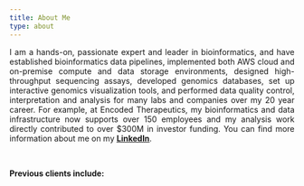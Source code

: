 ```yaml
---
title: About Me
type: about
---
```


<p align="justify">I am a hands-on, passionate expert and leader in bioinformatics, and have established bioinformatics data pipelines, implemented both AWS cloud and on-premise compute and data storage environments, designed high-throughput sequencing assays, developed genomics databases, set up interactive genomics visualization tools, and performed data quality control, interpretation and analysis for many labs and companies over my 20 year career. For example, at Encoded Therapeutics, my bioinformatics and data infrastructure now supports over 150 employees and my analysis work directly contributed to over $300M in investor funding. You can find more information about me on my <b><u><a href="https://www.linkedin.com/in/jerry-chen-bioinformatics/" target="_blank">LinkedIn</a></u></b>.</p><br>

<p align="justify"><b>Previous clients include:</b></p>
